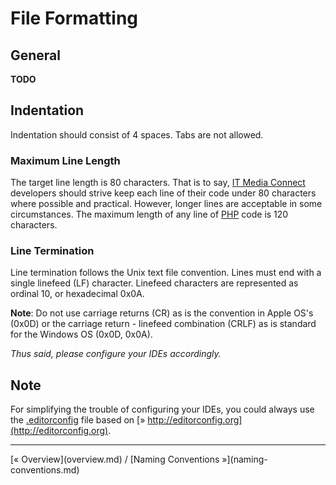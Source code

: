 # File Formatting

## General

**TODO**

## Indentation

Indentation should consist of 4 spaces. Tabs are not allowed.

### Maximum Line Length
The target line length is 80 characters. That is to say, [IT Media Connect](http://itmediaconnect.ro/) developers should strive keep each line of their code under 80 characters where possible and practical. However, longer lines are acceptable in some circumstances. The maximum length of any line of [PHP](http://php.net/) code is 120 characters.

### Line Termination
Line termination follows the Unix text file convention. Lines must end with a single linefeed (LF) character. Linefeed characters are represented as ordinal 10, or hexadecimal 0x0A.

**Note**: Do not use carriage returns (CR) as is the convention in Apple OS's (0x0D) or the carriage return - linefeed combination (CRLF) as is standard for the Windows OS (0x0D, 0x0A).

*Thus said, please configure your IDEs accordingly.*

## Note

For simplifying the trouble of configuring your IDEs, you could always use the [.editorconfig](../../../raw/master/.editorconfig) file based on [» http://editorconfig.org](http://editorconfig.org).

<hr />
[&laquo; Overview](overview.md) / [Naming Conventions &raquo;](naming-conventions.md)
